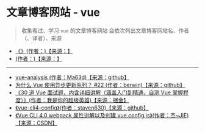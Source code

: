 # 文章博客网站 - vue

> 收集看过、学习 `vue` 的文章博客网站
> 会依次列出文章博客网站名、作者（、译者）、来源

- [《》(作者：)【来源：】]()
- [ (作者：)【来源：】]()

---

- [vue-analysis (作者：Ma63d)【来源：github】](https://github.com/Ma63d/vue-analysis)
- [为什么 Vue 使用异步更新队列？ #22 (作者：berwin)【来源：github】](https://github.com/berwin/Blog/issues/22)
- [《30 道 Vue 面试题，内含详细讲解（涵盖入门到精通，自测 Vue 掌握程度）》(作者：我是你的超级英雄)【来源：掘金】](https://juejin.cn/post/6844903918753808398)
- [《vue-cli4-config》(作者：staven630)【来源：github】](https://github.com/staven630/vue-cli4-config)
- [《Vue CLI 4.0 webpack 属性讲解以及创建 vue.config.js》(作者：杰~JIE)【来源：CSDN】](https://blog.csdn.net/weixin_44869002/article/details/105838825)
